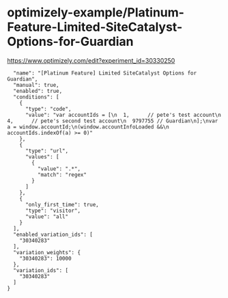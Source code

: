 optimizely-example/Platinum-Feature-Limited-SiteCatalyst-Options-for-Guardian
============================================================================

https://www.optimizely.com/edit?experiment_id=30330250

```json{
  "name": "[Platinum Feature] Limited SiteCatalyst Options for Guardian",
  "manual": true,
  "enabled": true,
  "conditions": [
    {
      "type": "code",
      "value": "var accountIds = [\n  1,      // pete's test account\n  4,      // pete's second test account\n  9797755 // Guardian\n];\nvar a = window.accountId;\n(window.accountInfoLoaded &&\n accountIds.indexOf(a) >= 0)"
    },
    {
      "type": "url",
      "values": [
        {
          "value": ".*",
          "match": "regex"
        }
      ]
    },
    {
      "only_first_time": true,
      "type": "visitor",
      "value": "all"
    }
  ],
  "enabled_variation_ids": [
    "30340283"
  ],
  "variation_weights": {
    "30340283": 10000
  },
  "variation_ids": [
    "30340283"
  ]
}
```